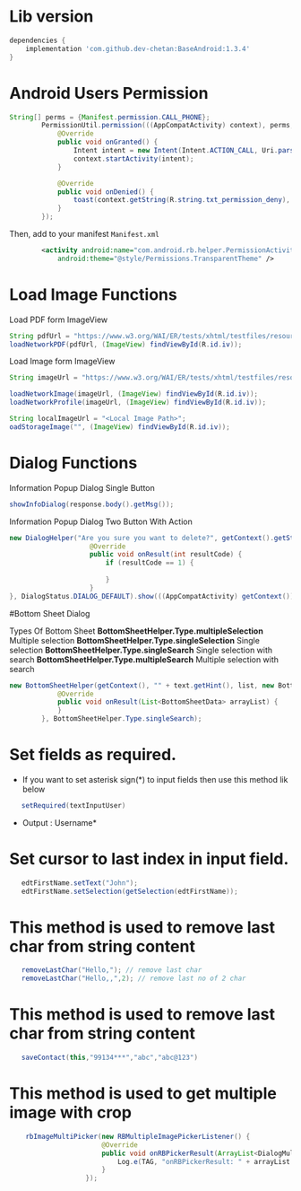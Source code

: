 # Lib version
```gradle
dependencies {
    implementation 'com.github.dev-chetan:BaseAndroid:1.3.4'
}
```

# Android Users Permission
```java
String[] perms = {Manifest.permission.CALL_PHONE};
        PermissionUtil.permission(((AppCompatActivity) context), perms, new PermissionHandler() {
            @Override
            public void onGranted() {
                Intent intent = new Intent(Intent.ACTION_CALL, Uri.parse("tel:" + number));
                context.startActivity(intent);
            }

            @Override
            public void onDenied() {
                toast(context.getString(R.string.txt_permission_deny), context);
            }
        });
```   
Then, add to your manifest `Manifest.xml`
```xml
        <activity android:name="com.android.rb.helper.PermissionActivity"
            android:theme="@style/Permissions.TransparentTheme" />
```
                        
# Load Image Functions

Load PDF form ImageView
```java
String pdfUrl = "https://www.w3.org/WAI/ER/tests/xhtml/testfiles/resources/pdf/dummy.pdf";
loadNetworkPDF(pdfUrl, (ImageView) findViewById(R.id.iv));
```

Load Image form ImageView
```java
String imageUrl = "https://www.w3.org/WAI/ER/tests/xhtml/testfiles/resources/pdf/dummy.png";

loadNetworkImage(imageUrl, (ImageView) findViewById(R.id.iv));
loadNetworkProfile(imageUrl, (ImageView) findViewById(R.id.iv));

String localImageUrl = "<Local Image Path>";
oadStorageImage("", (ImageView) findViewById(R.id.iv));
```

# Dialog Functions

Information Popup Dialog Single Button
```java
showInfoDialog(response.body().getMsg());
```

Information Popup Dialog Two Button With Action
```java
new DialogHelper("Are you sure you want to delete?", getContext().getString(R.string.txt_cancel), getContext().getString(R.string.txt_delete), new DialogHelper.DialogCallBack() {
                    @Override
                    public void onResult(int resultCode) {
                        if (resultCode == 1) {
                            
                        }
                    }
}, DialogStatus.DIALOG_DEFAULT).show(((AppCompatActivity) getContext()).getSupportFragmentManager(), "");
```

#Bottom Sheet Dialog

Types Of Bottom Sheet
**BottomSheetHelper.Type.multipleSelection** Multiple selection
**BottomSheetHelper.Type.singleSelection** Single selection
**BottomSheetHelper.Type.singleSearch** Single selection with search
**BottomSheetHelper.Type.multipleSearch** Multiple selection with search

```java
new BottomSheetHelper(getContext(), "" + text.getHint(), list, new BottomSheetHelper.OnBottomSheetResult() {
            @Override
            public void onResult(List<BottomSheetData> arrayList) {
            }
        }, BottomSheetHelper.Type.singleSearch);
```

# Set fields as required.
 - If you want to set asterisk sign(*) to input fields then use this method lik below
```java
   setRequired(textInputUser)
```
 - Output : Username*

 # Set cursor to last index in input field.
 ```java
    edtFirstName.setText("John");
    edtFirstName.setSelection(getSelection(edtFirstName));
 ```

# This method is used to remove last char from string content
  ```java
     removeLastChar("Hello,"); // remove last char
     removeLastChar("Hello,,",2); // remove last no of 2 char
  ```

# This method is used to remove last char from string content
  ```java
     saveContact(this,"99134***","abc","abc@123")
  ```

# This method is used to get multiple image with crop
  ```java
      rbImageMultiPicker(new RBMultipleImagePickerListener() {
                         @Override
                         public void onRBPickerResult(ArrayList<DialogMultiImageHelper.ImageData> arrayList) {
                             Log.e(TAG, "onRBPickerResult: " + arrayList.size());
                         }
                     });
  ```
